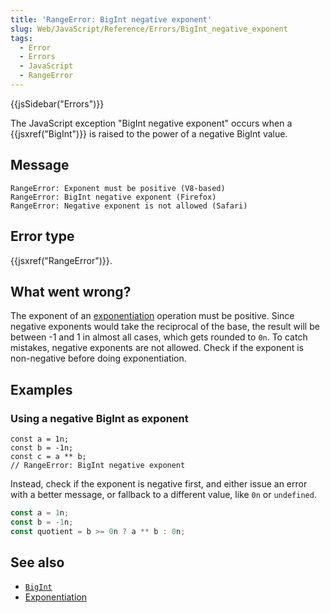 ```yaml
---
title: 'RangeError: BigInt negative exponent'
slug: Web/JavaScript/Reference/Errors/BigInt_negative_exponent
tags:
  - Error
  - Errors
  - JavaScript
  - RangeError
---
```


{{jsSidebar("Errors")}}

The JavaScript exception "BigInt negative exponent" occurs when a {{jsxref("BigInt")}} is raised to the power of a negative BigInt value.

## Message

```
RangeError: Exponent must be positive (V8-based)
RangeError: BigInt negative exponent (Firefox)
RangeError: Negative exponent is not allowed (Safari)
```

## Error type

{{jsxref("RangeError")}}.

## What went wrong?

The exponent of an [exponentiation](/en-US/docs/Web/JavaScript/Reference/Operators/Exponentiation) operation must be positive. Since negative exponents would take the reciprocal of the base, the result will be between -1 and 1 in almost all cases, which gets rounded to `0n`. To catch mistakes, negative exponents are not allowed. Check if the exponent is non-negative before doing exponentiation.

## Examples

### Using a negative BigInt as exponent

```js-nolint example-bad
const a = 1n;
const b = -1n;
const c = a ** b;
// RangeError: BigInt negative exponent
```

Instead, check if the exponent is negative first, and either issue an error with a better message, or fallback to a different value, like `0n` or `undefined`.

```js example-good
const a = 1n;
const b = -1n;
const quotient = b >= 0n ? a ** b : 0n;
```

## See also

- [`BigInt`](/en-US/docs/Web/JavaScript/Reference/Global_Objects/BigInt)
- [Exponentiation](/en-US/docs/Web/JavaScript/Reference/Operators/Exponentiation)
